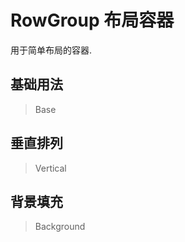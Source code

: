 <!-- @api: OtRowGroup.vue/OtRowGroupAPI.md -->

# RowGroup 布局容器

用于简单布局的容器.

## 基础用法

> Base



## 垂直排列

> Vertical



## 背景填充

> Background

